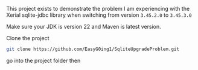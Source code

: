 This project exists to demonstrate the problem I am experiencing with the Xerial sqlite-jdbc library when switching from version `3.45.2.0` to `3.45.3.0`

Make sure your JDK is version 22 and Maven is latest version.

Clone the project

```bash
git clone https://github.com/EasyG0ing1/SqliteUpgradeProblem.git
```

go into the project folder then 

```bash

```
